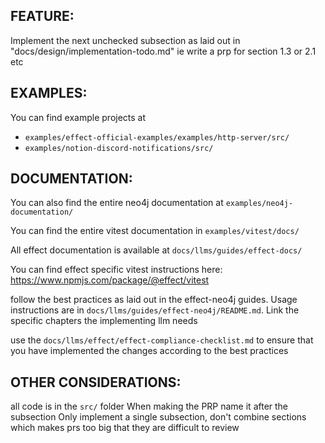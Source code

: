 ## FEATURE:

Implement the next unchecked subsection as laid out in "docs/design/implementation-todo.md"
ie write a prp for section 1.3 or 2.1 etc

## EXAMPLES:

You can find example projects at 
- `examples/effect-official-examples/examples/http-server/src/`
- `examples/notion-discord-notifications/src/`

## DOCUMENTATION:

You can also find the entire neo4j documentation at `examples/neo4j-documentation/`

You can find the entire vitest documentation in `examples/vitest/docs/`

All effect documentation is available at `docs/llms/guides/effect-docs/`

You can find effect specific vitest instructions here: https://www.npmjs.com/package/@effect/vitest

follow the best practices as laid out in the effect-neo4j guides. Usage instructions are in `docs/llms/guides/effect-neo4j/README.md`. Link the specific chapters the implementing llm needs

use the `docs/llms/effect/effect-compliance-checklist.md` to ensure that you have implemented the changes according to the best practices

## OTHER CONSIDERATIONS:

all code is in the `src/` folder
When making the PRP name it after the subsection
Only implement a single subsection, don't combine sections which makes prs too big that they are difficult to review

